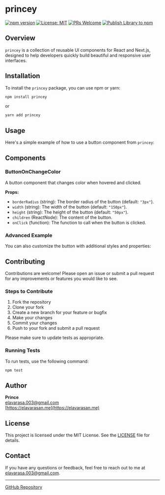 # princey

[![npm version](https://badge.fury.io/js/princey.svg)](https://badge.fury.io/js/princey)
[![License: MIT](https://img.shields.io/badge/License-MIT-yellow.svg)](https://opensource.org/licenses/MIT)
[![PRs Welcome](https://img.shields.io/badge/PRs-welcome-brightgreen.svg)](https://github.com/follow-prince/princey/pulls)
[![Publish Library to npm](https://github.com/follow-prince/princey/actions/workflows/publish.yml/badge.svg)](https://github.com/follow-prince/princey/actions/workflows/publish.yml)

## Overview

`princey` is a collection of reusable UI components for React and Next.js, designed to help developers quickly build beautiful and responsive user interfaces.

## Installation

To install the `princey` package, you can use npm or yarn:

```bash
npm install princey
```

or

```bash
yarn add princey
```

## Usage

Here's a simple example of how to use a button component from `princey`:

## Components

### ButtonOnChangeColor

A button component that changes color when hovered and clicked.

**Props:**

- `borderRadius` (string): The border radius of the button (default: `"3px"`).
- `width` (string): The width of the button (default: `"150px"`).
- `height` (string): The height of the button (default: `"50px"`).
- `children` (ReactNode): The content of the button.
- `onClick` (function): The function to call when the button is clicked.

### Advanced Example

You can also customize the button with additional styles and properties:

## Contributing

Contributions are welcome! Please open an issue or submit a pull request for any improvements or features you would like to see.

### Steps to Contribute

1. Fork the repository
2. Clone your fork
3. Create a new branch for your feature or bugfix
4. Make your changes
5. Commit your changes
6. Push to your fork and submit a pull request

Please make sure to update tests as appropriate.

### Running Tests

To run tests, use the following command:

```bash
npm test
```

## Author

**Prince**  
[elavarasa.003@gmail.com](mailto:elavarasa.003@gmail.com)  
[https://elavarasan.me](https://elavarasan.me)

## License

This project is licensed under the MIT License. See the [LICENSE](LICENSE) file for details.

## Contact

If you have any questions or feedback, feel free to reach out to me at [elavarasa.003@gmail.com](mailto:elavarasa.003@gmail.com).

---

[GitHub Repository](https://github.com/follow-prince/princey)
